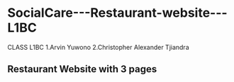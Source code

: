 # SocialCare---Restaurant-website---L1BC

CLASS L1BC
1.Arvin Yuwono
2.Christopher Alexander Tjiandra

## Restaurant Website with 3 pages ##

